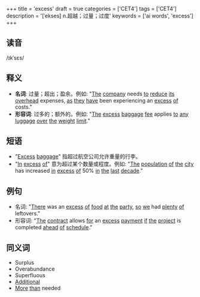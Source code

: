 +++
title = 'excess'
draft = true
categories = ['CET4']
tags = ['CET4']
description = '[ˈekses] n.超越；过量；过度'
keywords = ['ai words', 'excess']
+++

## 读音
/ɪkˈsɛs/

## 释义
- **名词**: 过量；超出；盈余。例如: "[The](/post/the/) [company](/post/company/) needs [to](/post/to/) [reduce](/post/reduce/) [its](/post/its/) [overhead](/post/overhead/) expenses, [as](/post/as/) [they](/post/they/) [have](/post/have/) been experiencing an [excess](/post/excess/) [of](/post/of/) costs."
- **形容词**: 过多的；额外的。例如: "[The](/post/the/) [excess](/post/excess/) [baggage](/post/baggage/) [fee](/post/fee/) applies [to](/post/to/) [any](/post/any/) [luggage](/post/luggage/) [over](/post/over/) [the](/post/the/) [weight](/post/weight/) [limit](/post/limit/)."

## 短语
- "[Excess](/post/excess/) [baggage](/post/baggage/)" 指超过航空公司允许重量的行李。
- "[In](/post/in/) [excess](/post/excess/) [of](/post/of/)" 意为超过某个数量或程度。例如: "[The](/post/the/) [population](/post/population/) [of](/post/of/) [the](/post/the/) [city](/post/city/) has increased [in](/post/in/) [excess](/post/excess/) [of](/post/of/) 50% [in](/post/in/) [the](/post/the/) [last](/post/last/) [decade](/post/decade/)."

## 例句
- 名词: "[There](/post/there/) was an [excess](/post/excess/) [of](/post/of/) [food](/post/food/) [at](/post/at/) [the](/post/the/) [party](/post/party/), [so](/post/so/) [we](/post/we/) had [plenty](/post/plenty/) [of](/post/of/) leftovers."
- 形容词: "[The](/post/the/) [contract](/post/contract/) allows [for](/post/for/) an [excess](/post/excess/) [payment](/post/payment/) [if](/post/if/) [the](/post/the/) [project](/post/project/) is completed [ahead](/post/ahead/) [of](/post/of/) [schedule](/post/schedule/)."

## 同义词
- Surplus
- Overabundance
- Superfluous
- [Additional](/post/additional/)
- [More](/post/more/) [than](/post/than/) needed
